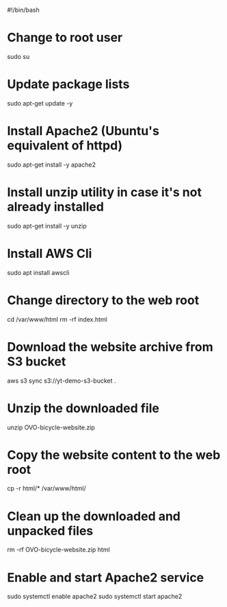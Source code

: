 #!/bin/bash

# Change to root user
sudo su

# Update package lists
sudo apt-get update -y

# Install Apache2 (Ubuntu's equivalent of httpd)
sudo apt-get install -y apache2

# Install unzip utility in case it's not already installed
sudo apt-get install -y unzip

# Install AWS Cli
sudo apt install awscli

# Change directory to the web root
cd /var/www/html
rm -rf index.html

# Download the website archive from S3 bucket
aws s3 sync s3://yt-demo-s3-bucket .

# Unzip the downloaded file
unzip OVO-bicycle-website.zip

# Copy the website content to the web root
cp -r html/* /var/www/html/

# Clean up the downloaded and unpacked files
rm -rf OVO-bicycle-website.zip html

# Enable and start Apache2 service
sudo systemctl enable apache2 
sudo systemctl start apache2
